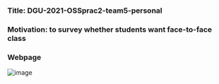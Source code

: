 ### Title: DGU-2021-OSSprac2-team5-personal
### Motivation: to survey whether students want face-to-face class

### Webpage

![image](https://user-images.githubusercontent.com/91311610/151319816-8fd5ee7c-cebf-4eed-a3b6-25fffce57fc0.png)


